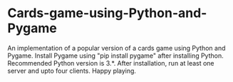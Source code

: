 # Cards-game-using-Python-and-Pygame
An implementation of a popular version of a cards game using Python and Pygame. Install Pygame using "pip install pygame" after installing Python. Recommended Python version is 3.*. After installation, run at least one server and upto four clients. Happy playing.
